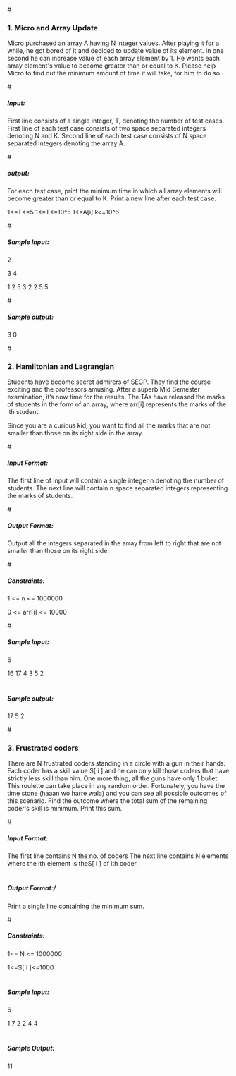 <html>
  # <h3>1. Micro and Array Update</h3>
Micro purchased an array A having N integer values. After playing it for a while, he got bored of it and decided to update value of its element. In one second he can increase value of each array element by 1. He wants each array element's value to become greater than or equal to K. Please help Micro to find out the minimum amount of time it will take, for him to do so.

#<h5> Input:</h5>
First line consists of a single integer, T, denoting the number of test cases. First line of each test case consists of two space separated integers denoting N and K. Second line of each test case consists of N space separated integers denoting the array A.

#<h5>output:</h5>
For each test case, print the minimum time in which all array elements will become greater than or equal to K. Print a new line after each test case.

1<=T<=5 1<=T<=10^5 1<=A[i] k<=10^6

#<h5> Sample Input:</h5>
2

3 4

1 2 5 3 2 2 5 5

#<h5> Sample output:</h5>
3 0

#<h3> 2. Hamiltonian and Lagrangian</h3>
Students have become secret admirers of SEGP. They find the course exciting and the professors amusing. After a superb Mid Semester examination, it’s now time for the results. The TAs have released the marks of students in the form of an array, where arr[i] represents the marks of the ith student.

Since you are a curious kid, you want to find all the marks that are not smaller than those on its right side in the array.

#<h5> Input Format:</h5>
The first line of input will contain a single integer n denoting the number of students. The next line will contain n space separated integers representing the marks of students.

#<h5> Output Format:</h5>
Output all the integers separated in the array from left to right that are not smaller than those on its right side.

#<h5> Constraints:</h5>
1 <= n <= 1000000

0 <= arr[i] <= 10000

#<h5> Sample Input:</h5>
6

16 17 4 3 5 2

# <h5>Sample output:</h5>
17 5 2

#<h3> 3. Frustrated coders</h3>
There are N frustrated coders standing in a circle with a gun in their hands. Each coder has a skill value S[ i ] and he can only kill those coders that have strictly less skill than him. One more thing, all the guns have only 1 bullet. This roulette can take place in any random order. Fortunately, you have the time stone (haaan wo harre wala) and you can see all possible outcomes of this scenario. Find the outcome where the total sum of the remaining coder's skill is minimum. Print this sum.

#<h5> Input Format:</h5>
The first line contains N the no. of coders The next line contains N elements where the ith element is theS[ i ] of ith coder.

# <h5>Output Format:/<h5>
Print a single line containing the minimum sum.

#<h5> Constraints:</h5>
1<= N <= 1000000

1<=S[ i ]<=1000

# <h5>Sample Input:</h5>
6

1 7 2 2 4 4

# <h5>Sample Output:</h5>
11
